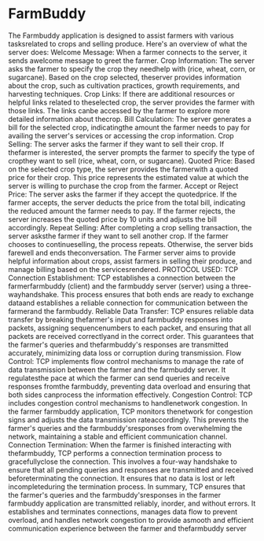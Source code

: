 # FarmBuddy
The Farmbuddy application is designed to assist farmers with various tasksrelated to crops and selling produce. Here's an overview of what the server
does:
Welcome Message: When a farmer connects to the server, it sends awelcome message to greet the farmer.
Crop Information: The server asks the farmer to specify the crop they needhelp with (rice, wheat, corn, or sugarcane). Based on the crop selected, theserver provides information about the crop, such as cultivation practices,
growth requirements, and harvesting techniques.
Crop Links: If there are additional resources or helpful links related to theselected crop, the server provides the farmer with those links. The links canbe accessed by the farmer to explore more detailed information about thecrop.
Bill Calculation: The server generates a bill for the selected crop, indicatingthe amount the farmer needs to pay for availing the server's services or
accessing the crop information.
Crop Selling: The server asks the farmer if they want to sell their crop. If thefarmer is interested, the server prompts the farmer to specify the type of cropthey want to sell (rice, wheat, corn, or sugarcane).
Quoted Price: Based on the selected crop type, the server provides the farmerwith a quoted price for their crop. This price represents the estimated value at
which the server is willing to purchase the crop from the farmer.
Accept or Reject Price: The server asks the farmer if they accept the quotedprice. If the farmer accepts, the server deducts the price from the total bill,
indicating the reduced amount the farmer needs to pay. If the farmer rejects,
the server increases the quoted price by 10 units and adjusts the bill
accordingly.
Repeat Selling: After completing a crop selling transaction, the server asksthe farmer if they want to sell another crop. If the farmer chooses to continueselling, the process repeats. Otherwise, the server bids farewell and ends theconversation.
The Farmer server aims to provide helpful information about crops, assist
farmers in selling their produce, and manage billing based on the servicesrendered.
PROTOCOL USED:
TCP
Connection Establishment: TCP establishes a connection between the farmerfarmbuddy (client) and the farmbuddy server (server) using a three-wayhandshake. This process ensures that both ends are ready to exchange dataand establishes a reliable connection for communication between the farmerand the farmbuddy.
Reliable Data Transfer: TCP ensures reliable data transfer by breaking thefarmer's input and farmbuddy responses into packets, assigning sequencenumbers to each packet, and ensuring that all packets are received correctlyand in the correct order. This guarantees that the farmer's queries and thefarmbuddy's responses are transmitted accurately, minimizing data loss or
corruption during transmission.
Flow Control: TCP implements flow control mechanisms to manage the rate of
data transmission between the farmer and the farmbuddy server. It regulatesthe pace at which the farmer can send queries and receive responses fromthe farmbuddy, preventing data overload and ensuring that both sides canprocess the information effectively.
Congestion Control: TCP includes congestion control mechanisms to handlenetwork congestion. In the farmer farmbuddy application, TCP monitors thenetwork for congestion signs and adjusts the data transmission rateaccordingly. This prevents the farmer's queries and the farmbuddy'sresponses from overwhelming the network, maintaining a stable and efficient
communication channel.
Connection Termination: When the farmer is finished interacting with thefarmbuddy, TCP performs a connection termination process to gracefullyclose the connection. This involves a four-way handshake to ensure that all
pending queries and responses are transmitted and received beforeterminating the connection. It ensures that no data is lost or left incompleteduring the termination process.
In summary, TCP ensures that the farmer's queries and the farmbuddy'sresponses in the farmer farmbuddy application are transmitted reliably, inorder, and without errors. It establishes and terminates connections, manages
data flow to prevent overload, and handles network congestion to provide asmooth and efficient communication experience between the farmer and thefarmbuddy server
